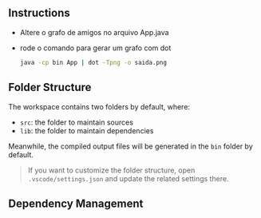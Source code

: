 ## Instructions

- Altere o grafo de amigos no arquivo App.java
- rode o comando para gerar um grafo com dot

    ```sh
   java -cp bin App | dot -Tpng -o saida.png
   ```

## Folder Structure

The workspace contains two folders by default, where:

- `src`: the folder to maintain sources
- `lib`: the folder to maintain dependencies

Meanwhile, the compiled output files will be generated in the `bin` folder by default.

> If you want to customize the folder structure, open `.vscode/settings.json` and update the related settings there.

## Dependency Management


